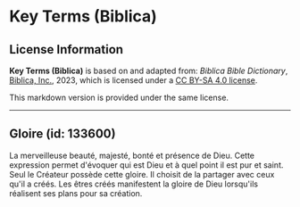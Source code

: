 # Key Terms (Biblica)

## License Information

**Key Terms (Biblica)** is based on and adapted from: _Biblica Bible Dictionary_, [Biblica, Inc.](https://www.biblica.com/), 2023, which is licensed under a [CC BY-SA 4.0 license](https://creativecommons.org/licenses/by-sa/4.0/legalcode.en).

This markdown version is provided under the same license.



--------------------------------

## Gloire (id: 133600)

La merveilleuse beauté, majesté, bonté et présence de Dieu. Cette expression permet d'évoquer qui est Dieu et à quel point il est pur et saint. Seul le Créateur possède cette gloire. Il choisit de la partager avec ceux qu'il a créés. Les êtres créés manifestent la gloire de Dieu lorsqu'ils réalisent ses plans pour sa création.


